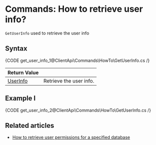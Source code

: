 # Commands: How to retrieve user info?

`GetUserInfo` used to retrieve the user info

## Syntax

{CODE get_user_info_1@ClientApi\Commands\HowTo\GetUserInfo.cs /}


| Return Value | |
| ------------- | ----- |
| [UserInfo](../../../glossary/user-info) | Retrieve the user info. |

## Example I

{CODE get_user_info_2@ClientApi\Commands\HowTo\GetUserInfo.cs /}

## Related articles

- [How to retrieve user permissions for a specified database](../../../client-api/commands/how-to/retrieve-user-permission)
